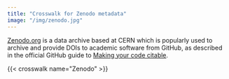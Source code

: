 ```yaml
---
title: "Crosswalk for Zenodo metadata"
image: "/img/zenodo.jpg"
---
```


[Zenodo.org](https://zenodo.org) is a data archive based at CERN which is popularly used to archive and provide DOIs to academic software from GitHub, as described in the official GitHub guide to [Making your code citable](https://guides.github.com/activities/citable-code/).

{{< crosswalk name="Zenodo" >}}

